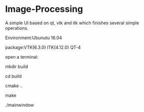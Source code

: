 # Image-Processing
A simple UI based on qt, vtk and itk which finishes several simple operations.

Environment:Ubunutu 16.04

package:VTK(6.3.0) ITK(4.12.0) QT-4

open a terminal:

mkdir build

cd build

cmake ..

make

./mainwindow
